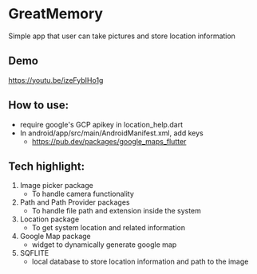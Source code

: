 # GreatMemory

Simple app that user can take pictures and store location information

## Demo

https://youtu.be/izeFybIHo1g

## How to use:

- require google's GCP apikey in location_help.dart
- In android/app/src/main/AndroidManifest.xml, add keys
  - https://pub.dev/packages/google_maps_flutter

## Tech highlight:

1. Image picker package
   - To handle camera functionality
1. Path and Path Provider packages
   - To handle file path and extension inside the system
1. Location package
   - To get system location and related information
1. Google Map package
   - widget to dynamically generate google map
1. SQFLITE
   - local database to store location information and path to the image
